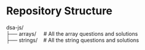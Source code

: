 # Repository Structure

dsa-js/  
├── arrays/&nbsp;&nbsp;&nbsp;&nbsp;&nbsp;# All the array questions and solutions  
├── strings/&nbsp;&nbsp;&nbsp;&nbsp;# All the string questions and solutions  

